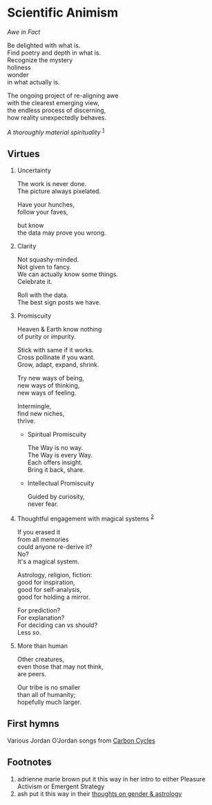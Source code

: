 Scientific Animism
==================

_Awe in Fact_  

Be delighted with what is.    
Find poetry and depth in what is.    
Recognize the mystery    
holiness    
wonder    
in what actually is.    

The ongoing project of re-aligning awe  
with the clearest emerging view,  
the endless process of discerning,  
how reality unexpectedly behaves.  

_A thoroughly material spirituality_ <sup>[1](#footnotes)</sup>


Virtues
-------

1. Uncertainty

   The work is never done.  
   The picture always pixelated.  

   Have your hunches,  
   follow your faves,  

   but know  
   the data may prove you wrong.  

1. Clarity

   Not squashy-minded.  
   Not given to fancy.  
   We can actually know some things.  
   Celebrate it.  

   Roll with the data.  
   The best sign posts we have.  

1. Promiscuity

   Heaven & Earth know nothing  
   of purity or impurity.  
   
   Stick with same if it works.  
   Cross pollinate if you want.  
   Grow, adapt, expand, shrink.  
   
   Try new ways of being,  
   new ways of thinking,  
   new ways of feeling.  
   
   Intermingle,  
   find new niches,  
   thrive.  
   
   - Spiritual Promiscuity
   
     The Way is no way.  
     The Way is every Way.  
     Each offers insight.  
     Bring it back, share.  
   
   - Intellectual Promiscuity
     
     Guided by curiosity,  
     never fear.  

1. Thoughtful engagement with magical systems <sup>[2](#footnotes)</sup>

   If you erased it  
   from all memories  
   could anyone re-derive it?  
   No?  
   It's a magical system.  

   Astrology, religion, fiction:  
   good for inspiration,  
   good for self-analysis,  
   good for holding a mirror.  

   For prediction?  
   For explanation?  
   For deciding can vs should?  
   Less so.  

1. More than human

   Other creatures,  
   even those that may not think,  
   are peers.  

   Our tribe is no smaller  
   than all of humanity;  
   hopefully much larger.  


First hymns
-----------

Various Jordan O'Jordan songs from [Carbon Cycles](https://jordanojordan.bandcamp.com/album/carbon-cycles)



Footnotes
---------

1. adrienne marie brown put it this way in her intro to either Pleasure Activism or Emergent Strategy
2. ash put it this way in their [thoughts on gender & astrology](https://twitter.com/rakshesha/status/1276177218134257665)
